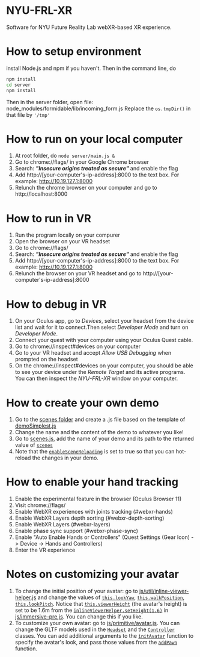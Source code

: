 # NYU-FRL-XR

Software for NYU Future Reality Lab webXR-based XR experience.

# How to setup environment

install Node.js and npm if you haven't. Then in the command line, do
```sh
npm install
cd server
npm install
```
Then in the server folder, open file: 
node_modules/formidable/lib/incoming_form.js
Replace the ``os.tmpDir()`` in that file by ``'/tmp'``

# How to run on your local computer

1. At root folder, do ``node server/main.js &``
2. Go to chrome://flags/ in your Google Chrome browser
3. Search: ***"Insecure origins treated as secure"*** and enable the flag
4. Add http://[your-computer's-ip-address]:8000 to the text box. For example: http://10.19.127.1:8000
5. Relunch the chrome browser on your computer and go to http://localhost:8000 

# How to run in VR

1. Run the program locally on your compurer
2. Open the browser on your VR headset
3. Go to chrome://flags/
4. Search: ***"Insecure origins treated as secure"*** and enable the flag
5. Add http://[your-computer's-ip-address]:8000 to the text box. For example: http://10.19.127.1:8000
7. Relunch the browser on your VR headset and go to http://[your-computer's-ip-address]:8000 

# How to debug in VR

1. On your Oculus app, go to *Devices*, select your headset from the device list and wait for it to connect.Then select *Developer Mode* and turn on *Developer Mode*.
2. Connect your quest with your computer using your Oculus Quest cable.
3. Go to chrome://inspect#devices on your computer
4. Go to your VR headset and accept *Allow USB Debugging* when prompted on the headset
5. On the chrome://inspect#devices on your computer, you should be able to see your device under the *Remote Target* and its active programs. You can then inspect the *NYU-FRL-XR* window on your computer.

# How to create your own demo

1. Go to the [scenes folder](https://github.com/futurerealitylab/NYU-FRL-XR/tree/master/js/scenes/) and create a .js file based on the template of [demoSimplest.js](https://github.com/futurerealitylab/NYU-FRL-XR/tree/master/js/scenes/demoSimplest.js)
2. Change the name and the content of the demo to whatever you like!
3. Go to [scenes.js](https://github.com/futurerealitylab/NYU-FRL-XR/tree/master/js/scenes/scenes.js), add the name of your demo and its path to the returned value of [```scenes```](https://github.com/futurerealitylab/NYU-FRL-XR/tree/master/js/scenes/scenes.js#L11)
4. Note that the [```enableSceneReloading```](https://github.com/futurerealitylab/NYU-FRL-XR/tree/master/js/scenes/scenes.js#L10) is set to true so that you can hot-reload the changes in your demo. 

# How to enable your hand tracking

1. Enable the experimental feature in the browser (Oculus Browser 11)
2. Visit chrome://flags/
3. Enable WebXR experiences with joints tracking (#webxr-hands)
4. Enable WebXR Layers depth sorting (#webxr-depth-sorting)
5. Enable WebXR Layers (#webxr-layers)
6. Enable phase sync support (#webxr-phase-sync)
7. Enable "Auto Enable Hands or Controllers" (Quest Settings (Gear Icon) -> Device -> Hands and Controllers)
8. Enter the VR experience

# Notes on customizing your avatar
1. To change the initial position of your avatar: go to [js/util/inline-viewer-helper.js](https://github.com/futurerealitylab/NYU-FRL-XR/tree/master/js/util/inline-viewer-helper.js) and change the values of [```this.lookYaw```](https://github.com/futurerealitylab/NYU-FRL-XR/tree/master/js/util/inline-viewer-helper.js#L46), [```this.walkPosition```](https://github.com/futurerealitylab/NYU-FRL-XR/tree/master/js/util/inline-viewer-helper.js#L47), [```this.lookPitch```](https://github.com/futurerealitylab/NYU-FRL-XR/tree/master/js/util/inline-viewer-helper.js#L49). Notice that [```this.viewerHeight```](https://github.com/futurerealitylab/NYU-FRL-XR/tree/master/js/util/inline-viewer-helper.js#L50) (the avatar's height) is set to be 1.6m from the [```inlineViewerHelper.setHeight(1.6)```](https://github.com/futurerealitylab/NYU-FRL-XR/tree/master/js/immersive-pre.js#L503) in [js/immersive-pre.js](https://github.com/futurerealitylab/NYU-FRL-XR/tree/master/js/immersive-pre.js). You can change this if you like.
2. To customize your own avatar: go to [js/primitive/avatar.js](https://github.com/futurerealitylab/NYU-FRL-XR/tree/master/js/primitive/avatar.js). You can change the GLTF models used in the [```Headset```](https://github.com/futurerealitylab/NYU-FRL-XR/tree/master/js/primitive/avatar.js#L101) and the [```Controller```](https://github.com/futurerealitylab/NYU-FRL-XR/tree/master/js/primitive/avatar.js#L114) classes. You can add additional arguments to the [```initAvatar```](https://github.com/futurerealitylab/NYU-FRL-XR/tree/master/js/primitive/avatar.js#L8) function to specify the avatar's look, and pass those values from the [```addPawn```](https://github.com/futurerealitylab/NYU-FRL-XR/tree/master/js/util/croquetlib.js#L162) function.
